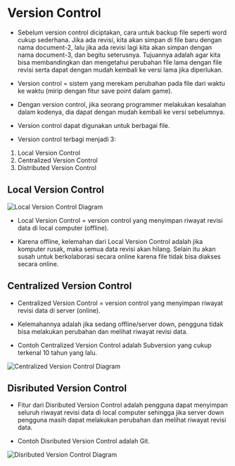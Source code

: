 # Version Control

- Sebelum version control diciptakan, cara untuk backup file seperti word cukup sederhana. Jika ada revisi, kita akan simpan di file baru dengan nama document-2, lalu jika ada revisi lagi kita akan simpan dengan nama document-3, dan begitu seterusnya. Tujuannya adalah agar kita bisa membandingkan dan mengetahui perubahan file lama dengan file revisi serta dapat dengan mudah kembali ke versi lama jika diperlukan.

- Version control = sistem yang merekam perubahan pada file dari waktu ke waktu (mirip dengan fitur save point dalam game).

- Dengan version control, jika seorang programmer melakukan kesalahan dalam kodenya, dia dapat dengan mudah kembali ke versi sebelumnya.

- Version control dapat digunakan untuk berbagai file.

- Version control terbagi menjadi 3:

1. Local Version Control
2. Centralized Version Control
3. Distributed Version Control

## Local Version Control

![Local Version Control Diagram](https://www.researchgate.net/profile/Amith-Raj-Megalapete-Puttaraju-2/publication/341667446/figure/fig1/AS:895632688562177@1590546881514/Local-version-control.ppm)

- Local Version Control = version control yang menyimpan riwayat revisi data di local computer (offline).

- Karena offline, kelemahan dari Local Version Control adalah jika komputer rusak, maka semua data revisi akan hilang. Selain itu akan susah untuk berkolaborasi secara online karena file tidak bisa diakses secara online.

## Centralized Version Control

- Centralized Version Control = version control yang menyimpan riwayat revisi data di server (online).

- Kelemahannya adalah jika sedang offline/server down, pengguna tidak bisa melakukan perubahan dan melihat riwayat revisi data.

- Contoh Centralized Version Control adalah Subversion yang cukup terkenal 10 tahun yang lalu.

![Centralized Version Control Diagram](https://git-scm.com/book/en/v2/images/centralized.png)

## Disributed Version Control

- Fitur dari Disributed Version Control adalah pengguna dapat menyimpan seluruh riwayat revisi data di local computer sehingga jika server down pengguna masih dapat melakukan perubahan dan melihat riwayat revisi data.

- Contoh Disributed Version Control adalah Git.

![Disributed Version Control Diagram](https://reader021.docslide.net/reader021/html5/20170731/55cf8f32550346703b99d8ca/bg4.png)
